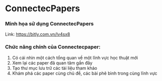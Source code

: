 # ConnectecPapers
### Minh họa sử dụng ConnectecPapers 
Link: https://bitly.com.vn/lv4sx8
### Chức năng chính của Connectecpaper:
1. Có cái nhìn một cách tổng quan về một lĩnh vực học thuật mới
2. Xem lại các paper đã quan tâm gần đây
3. Tạo thư mục lưu trữ các tài liệu tham khảo
4. Khám phá các paper cùng chủ đề, các bài phê bình trong cùng lĩnh vực 
